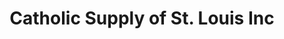 ---
title: "Catholic Supply of St. Louis Inc"
url: /saint-louis/catholic-supply-of-st-louis-inc/
shop: religion
---